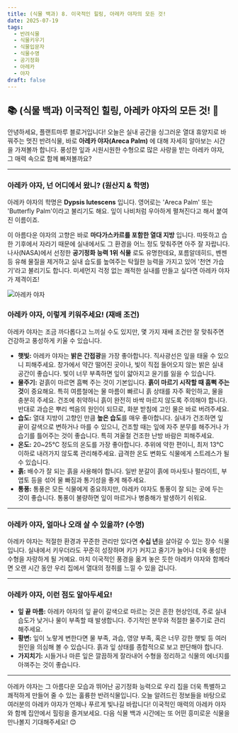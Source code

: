 ```yaml
---
title: (식물 백과) 8. 이국적인 힐링, 아레카 야자의 모든 것!
date: 2025-07-19
tags:
  - 반려식물
  - 식물키우기
  - 식물입문자
  - 식물수명
  - 공기정화
  - 아레카
  - 야자
draft: false
---
```


## 📚   (식물 백과) 이국적인 힐링, 아레카 야자의 모든 것! 💚

안녕하세요, 플랜트마루 블로거입니다! 오늘은 실내 공간을 싱그러운 열대 휴양지로 바꿔주는 멋진 반려식물, 바로 **아레카 야자(Areca Palm)** 에 대해 자세히 알아보는 시간을 가져볼까 합니다. 풍성한 잎과 시원시원한 수형으로 많은 사랑을 받는 아레카 야자, 그 매력 속으로 함께 빠져볼까요?

---

### 아레카 야자, 넌 어디에서 왔니? (원산지 & 학명)

아레카 야자의 학명은 **Dypsis lutescens** 입니다. 영어로는 'Areca Palm' 또는 'Butterfly Palm'이라고 불리기도 해요. 잎이 나비처럼 우아하게 펼쳐진다고 해서 붙여진 이름이죠.

이 아름다운 야자의 고향은 바로 **마다가스카르를 포함한 열대 지방** 입니다. 따뜻하고 습한 기후에서 자라기 때문에 실내에서도 그 환경을 어느 정도 맞춰주면 아주 잘 자랍니다. 나사(NASA)에서 선정한 **공기정화 능력 1위 식물** 로도 유명한데요, 포름알데히드, 벤젠 등 유해 물질을 제거하고 실내 습도를 높여주는 탁월한 능력을 가지고 있어 '천연 가습기'라고 불리기도 합니다. 미세먼지 걱정 없는 쾌적한 실내를 만들고 싶다면 아레카 야자가 제격이죠!

![아레카 야자](/images/arecapalm.png)

### 아레카 야자, 이렇게 키워주세요! (재배 조건)

아레카 야자는 조금 까다롭다고 느끼실 수도 있지만, 몇 가지 재배 조건만 잘 맞춰주면 건강하고 풍성하게 키울 수 있습니다.

- **햇빛:** 아레카 야자는 **밝은 간접광**을 가장 좋아합니다. 직사광선은 잎을 태울 수 있으니 피해주세요. 창가에서 약간 떨어진 곳이나, 빛이 직접 들어오지 않는 밝은 실내 공간이 좋습니다. 빛이 너무 부족하면 잎이 얇아지고 윤기를 잃을 수 있습니다.
- **물주기:** 겉흙이 마르면 흠뻑 주는 것이 기본입니다. **흙이 마르기 시작할 때 흠뻑 주는 것**이 중요해요. 특히 여름철에는 물 마름이 빠르니 흙 상태를 자주 확인하고, 물을 충분히 주세요. 건조에 취약하니 흙이 완전히 바싹 마르지 않도록 주의해야 합니다. 반대로 과습은 뿌리 썩음의 원인이 되므로, 화분 받침에 고인 물은 바로 버려주세요.
- **습도:** 열대 지방이 고향인 만큼 **높은 습도**를 매우 좋아합니다. 실내가 건조하면 잎 끝이 갈색으로 변하거나 마를 수 있으니, 건조할 때는 잎에 자주 분무를 해주거나 가습기를 틀어주는 것이 좋습니다. 특히 겨울철 건조한 난방 바람은 피해주세요.
- **온도:** 20~25°C 정도의 온도를 가장 좋아합니다. 추위에 약한 편이니, 최저 13°C 이하로 내려가지 않도록 관리해주세요. 급격한 온도 변화도 식물에게 스트레스가 될 수 있습니다.
- **흙:** 배수가 잘 되는 흙을 사용해야 합니다. 일반 분갈이 흙에 마사토나 펄라이트, 부엽토 등을 섞어 물 빠짐과 통기성을 좋게 해주세요.
- **통풍:** 통풍은 모든 식물에게 중요하지만, 아레카 야자도 통풍이 잘 되는 곳에 두는 것이 좋습니다. 통풍이 불량하면 잎이 마르거나 병충해가 발생하기 쉬워요.

---

### 아레카 야자, 얼마나 오래 살 수 있을까? (수명)

아레카 야자는 적절한 환경과 꾸준한 관리만 있다면 **수십 년**을 살아갈 수 있는 장수 식물입니다. 실내에서 키우더라도 꾸준히 성장하며 키가 커지고 줄기가 늘어나 더욱 풍성한 수형을 자랑하게 될 거예요. 마치 이국적인 풍경을 옮겨 놓은 듯한 아레카 야자와 함께라면 오랜 시간 동안 우리 집에서 열대의 정취를 느낄 수 있을 겁니다.

---

### 아레카 야자, 이런 점도 알아두세요!

- **잎 끝 마름:** 아레카 야자의 잎 끝이 갈색으로 마르는 것은 흔한 현상인데, 주로 실내 습도가 낮거나 물이 부족할 때 발생합니다. 주기적인 분무와 적절한 물주기로 관리해주세요.
- **황변:** 잎이 노랗게 변한다면 물 부족, 과습, 영양 부족, 혹은 너무 강한 햇빛 등 여러 원인을 의심해 볼 수 있습니다. 흙과 잎 상태를 종합적으로 보고 판단해야 합니다.
- **가지치기:** 시들거나 마른 잎은 깔끔하게 잘라내어 수형을 정리하고 식물의 에너지를 아껴주는 것이 좋습니다.

---

아레카 야자는 그 아름다운 모습과 뛰어난 공기정화 능력으로 우리 집을 더욱 특별하고 쾌적하게 만들어 줄 수 있는 훌륭한 반려식물입니다. 오늘 알려드린 정보들을 바탕으로 여러분의 아레카 야자가 언제나 푸르게 빛나길 바랍니다! 이국적인 매력의 아레카 야자와 함께 집안에서 힐링을 즐겨보세요. 다음 식물 백과 시간에는 또 어떤 흥미로운 식물을 만나볼지 기대해주세요! 😊